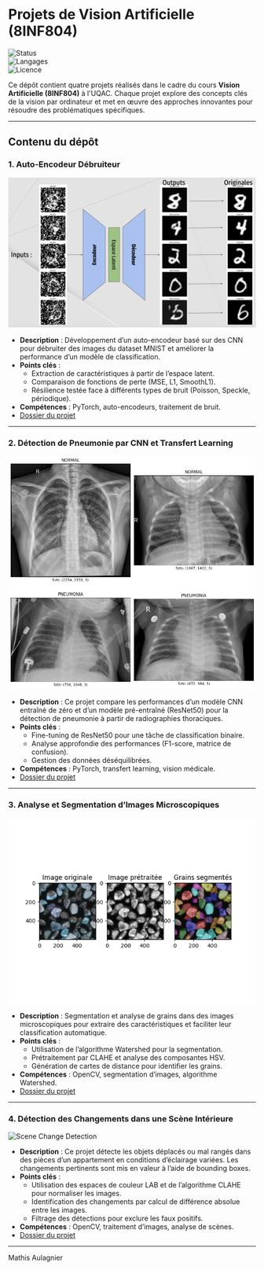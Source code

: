 # **Projets de Vision Artificielle (8INF804)**  
![Status](https://img.shields.io/badge/Status-Complete-brightgreen)  
![Langages](https://img.shields.io/badge/Languages-Python-blue)  
![Licence](https://img.shields.io/badge/License-MIT-lightgrey)  

Ce dépôt contient quatre projets réalisés dans le cadre du cours **Vision Artificielle (8INF804)** à l'UQAC. Chaque projet explore des concepts clés de la vision par ordinateur et met en œuvre des approches innovantes pour résoudre des problématiques spécifiques.

---

## **Contenu du dépôt**  

### 1. **Auto-Encodeur Débruiteur**  
![Denoising Autoencoder](Auto-encodeur/output.png)  
- **Description** : Développement d’un auto-encodeur basé sur des CNN pour débruiter des images du dataset MNIST et améliorer la performance d’un modèle de classification.  
- **Points clés** :  
  - Extraction de caractéristiques à partir de l’espace latent.  
  - Comparaison de fonctions de perte (MSE, L1, SmoothL1).  
  - Résilience testée face à différents types de bruit (Poisson, Speckle, périodique).  
- **Compétences** : PyTorch, auto-encodeurs, traitement de bruit.  
- [Dossier du projet](./Auto-encodeur)  

---

### 2. **Détection de Pneumonie par CNN et Transfert Learning**  
![Pneumonia Detection](TransfertLearning_ResNet50/radios.png)  
- **Description** : Ce projet compare les performances d’un modèle CNN entraîné de zéro et d’un modèle pré-entraîné (ResNet50) pour la détection de pneumonie à partir de radiographies thoraciques.  
- **Points clés** :  
  - Fine-tuning de ResNet50 pour une tâche de classification binaire.  
  - Analyse approfondie des performances (F1-score, matrice de confusion).  
  - Gestion des données déséquilibrées.  
- **Compétences** : PyTorch, transfert learning, vision médicale.  
- [Dossier du projet](./TransfertLearning_ResNet50)  

---

### 3. **Analyse et Segmentation d’Images Microscopiques**  
![Microscopic Image Analysis](Segmentation/output.png)  
- **Description** : Segmentation et analyse de grains dans des images microscopiques pour extraire des caractéristiques et faciliter leur classification automatique.  
- **Points clés** :  
  - Utilisation de l’algorithme Watershed pour la segmentation.  
  - Prétraitement par CLAHE et analyse des composantes HSV.  
  - Génération de cartes de distance pour identifier les grains.  
- **Compétences** : OpenCV, segmentation d’images, algorithme Watershed.  
- [Dossier du projet](./Segmentation)  

---

### 4. **Détection des Changements dans une Scène Intérieure**  
![Scene Change Detection](DetectionChangementsScene/output.png)  
- **Description** : Ce projet détecte les objets déplacés ou mal rangés dans des pièces d’un appartement en conditions d’éclairage variées. Les changements pertinents sont mis en valeur à l’aide de bounding boxes.  
- **Points clés** :  
  - Utilisation des espaces de couleur LAB et de l’algorithme CLAHE pour normaliser les images.  
  - Identification des changements par calcul de différence absolue entre les images.  
  - Filtrage des détections pour exclure les faux positifs.  
- **Compétences** : OpenCV, traitement d’images, analyse de scènes.  
- [Dossier du projet](./DetectionChangementsScene)  

---
Mathis Aulagnier

